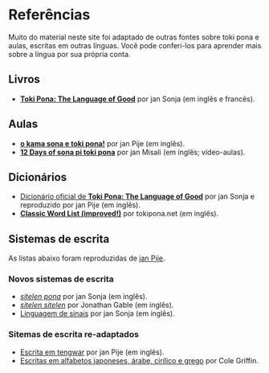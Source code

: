 # Referências

Muito do material neste site foi adaptado de outras fontes sobre toki pona e aulas, escritas em outras línguas. Você pode conferi-los para aprender mais sobre a língua por sua própria conta.

## Livros

- [**Toki Pona: The Language of Good**](https://www.amazon.com/Toki-Pona-Language-Sonja-Lang/dp/0978292308/) por jan Sonja (em inglês e francês).

## Aulas

- [**o kama sona e toki pona!**](http://tokipona.net/tp/janpije/okamasona.php) por jan Pije (em inglês).
- [**12 Days of sona pi toki pona**](https://www.youtube.com/playlist?list=PLjOmpMyMxd8T9lZjF36c4mn4YgwZ4ToT6) por jan Misali (em inglês; vídeo-aulas).

## Dicionários

- [Dicionário oficial de **Toki Pona: The Language of Good**](http://tokipona.net/tp/janpije/dictionary.php) por jan Sonja e reproduzido por jan Pije (em inglês).
- [**Classic Word List (improved!)**](http://tokipona.net/tp/ClassicWordList.aspx) por tokipona.net (em inglês).

## Sistemas de escrita

As listas abaixo foram reproduzidas de [jan Pije](http://tokipona.net/tp/janpije/writingsystems.php).

### Novos sistemas de escrita

- [_sitelen pona_](http://tokipona.net/tp/janpije/hieroglyphs.php) por jan Sonja (em inglês).
- [_sitelen sitelen_](https://www.jonathangabel.com/archive/2012/learn_index.html) por Jonathan Gable (em inglês).
- [Linguagem de sinais](http://tokipona.net/tp/janpije/signlanguage.php) por jan Sonja (em inglês).

### Sitemas de escrita re-adaptados

- [Escrita em tengwar](http://tokipona.net/tp/janpije/tengwar.php) por jan Pije (em inglês).
- [Escritas em alfabetos japoneses, árabe, cirílico e grego](https://docs.google.com/spreadsheets/d/1Yzbwdhe4sOZHqr-6JJgrSZBFuJjDLEifn3VuhDaJP0k/edit?fbclid=IwAR0qOzYeEPcG5oqufi8-xuAqaJenBNCryg3qxfNEyJPai0d2dP4FvFut3kc#gid=0) por Cole Griffin.
